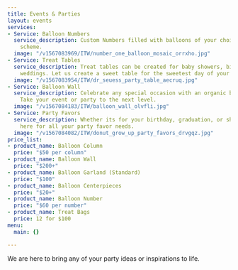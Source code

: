```yaml
---
title: Events & Parties
layout: events
services:
- Service: Balloon Numbers
  service_description: Custom Numbers filled with balloons of your choice and color
    scheme.
  image: "/v1567083969/ITW/number_one_balloon_mosaic_orrxho.jpg"
- Service: Treat Tables
  service_description: Treat tables can be created for baby showers, birthdays or
    weddings. Let us create a sweet table for the sweetest day of your life!
  image: "/v1567083954/ITW/dr_seuess_party_table_aecruq.jpg"
- Service: Balloon Wall
  service_description: Celebrate any special occasion with an organic balloon wall.
    Take your event or party to the next level.
  image: "/v1567084183/ITW/balloon_wall_olvfli.jpg"
- Service: Party Favors
  service_description: Whether its for your birthday, graduation, or showers. We are
    here for all your party favor needs.
  image: "/v1567084082/ITW/donut_grow_up_party_favors_drvgqz.jpg"
price_list:
- product_name: Balloon Column
  price: "$50 per column"
- product_name: Balloon Wall
  price: "$200+"
- product_name: Balloon Garland (Standard)
  price: "$100"
- product_name: Balloon Centerpieces
  price: "$20+"
- product_name: Balloon Number
  price: "$60 per number"
- product_name: Treat Bags
  price: 12 for $100
menu:
  main: {}

---
```

We are here to bring any of your party ideas or inspirations to life.
